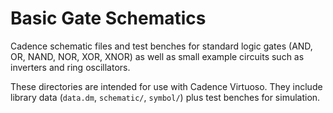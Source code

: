 # Basic Gate Schematics

Cadence schematic files and test benches for standard logic gates (AND, OR, NAND, NOR, XOR, XNOR) as well as small example circuits such as inverters and ring oscillators.

These directories are intended for use with Cadence Virtuoso. They include library data (`data.dm`, `schematic/`, `symbol/`) plus test benches for simulation.
